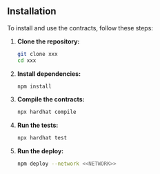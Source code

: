 ## Installation

To install and use the contracts, follow these steps:

1. **Clone the repository:**
   ```bash
   git clone xxx
   cd xxx
   ```
2. **Install dependencies:**
   ```bash
   npm install
   ```
3. **Compile the contracts:**
   ```bash
   npx hardhat compile
   ```
4. **Run the tests:**

   ```bash
   npx hardhat test
   ```

5. **Run the deploy:**
   ```bash
   npm deploy --network <<NETWORK>>
   ```
